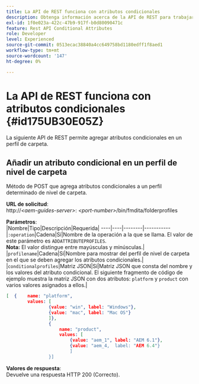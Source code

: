 ```yaml
---
title: La API de REST funciona con atributos condicionales
description: Obtenga información acerca de la API de REST para trabajar con atributos condicionales
exl-id: 1f0e023a-422c-47b9-917f-b0d80090471c
feature: Rest API Conditional Attributes
role: Developer
level: Experienced
source-git-commit: 0513ecac38840a4cc649758bd1180edff1f8aed1
workflow-type: tm+mt
source-wordcount: '147'
ht-degree: 0%

---
```


# La API de REST funciona con atributos condicionales {#id175UB30E05Z}

La siguiente API de REST permite agregar atributos condicionales en un perfil de carpeta.

## Añadir un atributo condicional en un perfil de nivel de carpeta

Método de POST que agrega atributos condicionales a un perfil determinado de nivel de carpeta.

**URL de solicitud**:\
http://*&lt;aem-guides-server>*: *&lt;port-number>*/bin/fmdita/folderprofiles

**Parámetros**:\
|Nombre|Tipo|Descripción|Requerida| ----|----|--------|----------- |`:operation`|Cadena|Sí|Nombre de la operación a la que se llama. El valor de este parámetro es ``ADDATTRIBUTEPROFILES``. <br> **Nota:** El valor distingue entre mayúsculas y minúsculas.| |`profilename`|Cadena|Sí|Nombre para mostrar del perfil de nivel de carpeta en el que se deben agregar los atributos condicionales.| |`conditionalprofiles`|Matriz JSON|Sí|Matriz JSON que consta del nombre y los valores del atributo condicional. El siguiente fragmento de código de ejemplo muestra la matriz JSON con dos atributos: `platform` y `product` con varios valores asignados a ellos.|

```JSON
[  {    name: "platform",    
        values: [       
                {value: "win", label: "Windows"},       
                {value: "mac", label: "Mac OS"}    
                ]},
                {    
                    name: "product",    
                    values: [      
                        {value: "aem_1", label: "AEM 6.1"},     
                        {value: "aem_4,  label: "AEM 6.4"}  
                        ]  
                }]
```

**Valores de respuesta**:\
Devuelve una respuesta HTTP 200 \(Correcto\).
